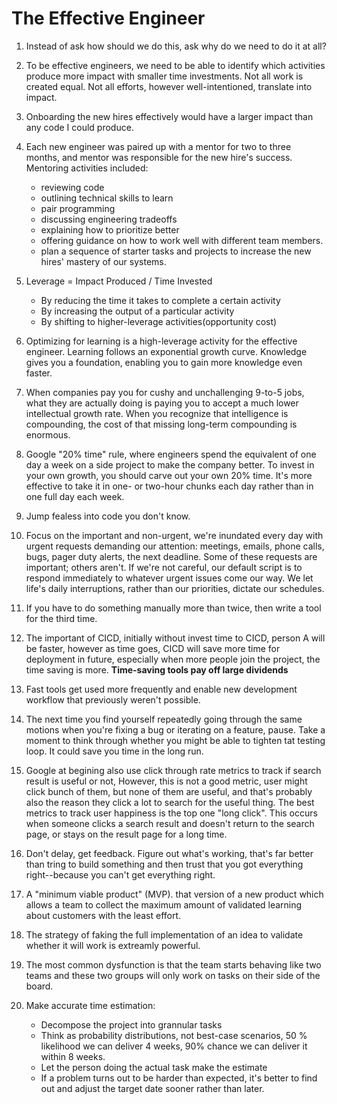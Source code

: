 # The Effective Engineer

1. Instead of ask how should we do this, ask why do we need to do it at all?
2. To be effective engineers, we need to be able to identify which activities produce more impact with smaller time investments. Not all work is created equal. Not all efforts, however well-intentioned, translate into impact. 
3. Onboarding the new hires effectively would have a larger impact than any code I could produce. 
4. Each new engineer was paired up with a mentor for two to three months, and mentor was responsible for the new hire's success. Mentoring activities included:
    - reviewing code
    - outlining technical skills to learn
    - pair programming
    - discussing engineering tradeoffs
    - explaining how to prioritize better
    - offering guidance on how to work well with different team members.
    - plan a sequence of starter tasks and projects to increase the new hires' mastery of our systems. 
5. Leverage = Impact Produced / Time Invested
    - By reducing the time it takes to complete a certain activity
    - By increasing the output of a particular activity
    - By shifting to higher-leverage activities(opportunity cost)

6. Optimizing for learning is a high-leverage activity for the effective engineer. Learning follows an exponential growth curve. Knowledge gives you a foundation, enabling you to gain more knowledge even faster. 
7. When companies pay you for cushy and unchallenging 9-to-5 jobs, what they are actually doing is paying you to accept a much lower intellectual growth rate. When you recognize that intelligence is compounding, the cost of that missing long-term compounding is enormous.
8. Google "20% time" rule, where engineers spend the equivalent of one day a week on a side project to make the company better. To invest in your own growth, you should carve out your own 20% time. It's more effective to take it in one- or two-hour chunks each day rather than in one full day each week.
9. Jump fealess into code you don't know.
10. Focus on the important and non-urgent, we're inundated every day with urgent requests demanding our attention: meetings, emails, phone calls, bugs, pager duty alerts, the next deadline. Some of these requests are important; others aren't. If we're not careful, our default script is to respond immediately to whatever urgent issues come our way. We let life's daily interruptions, rather than our priorities, dictate our schedules. 
11. If you have to do something manually more than twice, then write a tool for the third time.
12. The important of CICD, initially without invest time to CICD, person A will be faster, however as time goes, CICD will save more time for deployment in future, especially when more people join the project, the time saving is more. **Time-saving tools pay off large dividends** 
13. Fast tools get used more frequently and enable new development workflow that previously weren't possible. 
14. The next time you find yourself repeatedly going through the same motions when you're fixing a bug or iterating on a feature, pause. Take a moment to think through whether you might be able to tighten tat testing loop. It could save you time in the long run. 
15. Google at begining also use click through rate metrics to track if search result is useful or not, However, this is not a good metric, user might click bunch of them, but none of them are useful, and that's probably also the reason they click a lot to search for the useful thing. The best metrics to track user happiness is the top one "long click". This occurs when someone clicks a search result and doesn't return to the search page, or stays on the result page for a long time. 
16. Don't delay, get feedback. Figure out what's working, that's far better than tring to build something and then trust that you got everything right--because you can't get everything right.
17. A "minimum viable product" (MVP). that version of a new product which allows a team to collect the maximum amount of validated learning about customers with the least effort. 
18. The strategy of faking the full implementation of an idea to validate whether it will work is extreamly powerful. 
19. The most common dysfunction is that the team starts behaving like two teams and these two groups will only work on tasks on their side of the board. 
20. Make accurate time estimation:
    - Decompose the project into grannular tasks
    - Think as probability distributions, not best-case scenarios, 50 % likelihood we can deliver 4 weeks, 90% chance we can deliver it within 8 weeks. 
    - Let the person doing the actual task make the estimate
    - If a problem turns out to be harder than expected, it's better to find out and adjust the target date sooner rather than later. 
